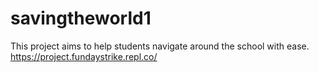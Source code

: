 # savingtheworld1

This project aims to help students navigate around the school with ease.
https://project.fundaystrike.repl.co/
